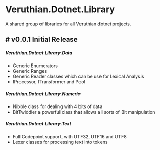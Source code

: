 # Veruthian.Dotnet.Library
A shared group of libraries for all Veruthian dotnet projects.

## # v0.0.1 Initial Release
##### Veruthian.Dotnet.Library.Data
- Generic Enumerators
- Generic Ranges
- Generic Reader classes which can be use for Lexical Analysis
- IProcessor, ITransformer and Pool

##### Veruthian.Dotnet.Library.Numeric
- Nibble class for dealing with 4 bits of data
- BitTwiddler a powerful class that allows all sorts of Bit manipulation

##### Veruthian.Dotnet.Library.Text
- Full Codepoint support, with UTF32, UTF16 and UTF8
- Lexer classes for processing text into tokens